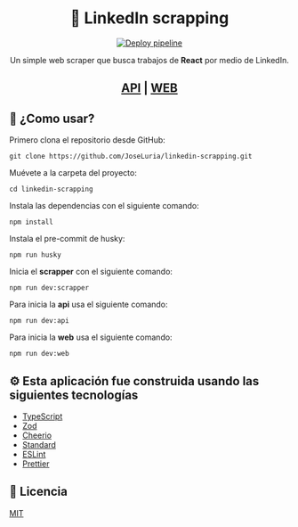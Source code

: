 <div align="center">
  <h1>🤖 LinkedIn scrapping</h1>

[![Deploy pipeline](https://github.com/JoseLuria/linkedin-scrapping/actions/workflows/pipeline.yml/badge.svg)](https://github.com/JoseLuria/linkedin-scrapping/actions/workflows/pipeline.yml)

Un simple web scraper que busca trabajos de **React** por medio de LinkedIn.

<h2><a href='https://jobs-search.jos02-log18.workers.dev/jobs'>API</a> | <a href='https://linkedin-scrapping.pages.dev/'>WEB</a></h2>

</div>

## 🚀 ¿Como usar?

Primero clona el repositorio desde GitHub:

```shell
git clone https://github.com/JoseLuria/linkedin-scrapping.git
```

Muévete a la carpeta del proyecto:

```shell
cd linkedin-scrapping
```

Instala las dependencias con el siguiente comando:

```shell
npm install
```

Instala el pre-commit de husky:

```shell
npm run husky
```

Inicia el **scrapper** con el siguiente comando:

```shell
npm run dev:scrapper
```

Para inicia la **api** usa el siguiente comando:

```shell
npm run dev:api
```

Para inicia la **web** usa el siguiente comando:

```shell
npm run dev:web
```

## ⚙️ Esta aplicación fue construida usando las siguientes tecnologías

- [TypeScript](https://www.npmjs.com/package/typescript)
- [Zod](https://www.npmjs.com/package/zod)
- [Cheerio](https://www.npmjs.com/package/cheerio)
- [Standard](https://www.npmjs.com/package/ts-standard)
- [ESLint](https://www.npmjs.com/package/eslint)
- [Prettier](https://www.npmjs.com/package/prettier)

## 📄 Licencia

[MIT](https://opensource.org/licenses/MIT)
